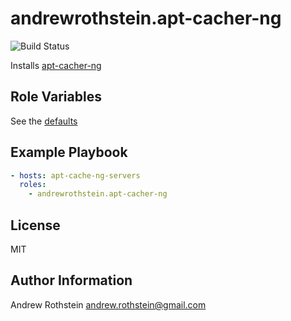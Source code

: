 andrewrothstein.apt-cacher-ng
=========
![Build Status](https://github.com/andrewrothstein/ansible-apt-cacher-ng/actions/workflows/build.yml/badge.svg)

Installs [apt-cacher-ng](https://www.unix-ag.uni-kl.de/~bloch/acng/)

Role Variables
--------------

See the [defaults](defaults/main.yml)

Example Playbook
----------------

```yml
- hosts: apt-cache-ng-servers
  roles:
    - andrewrothstein.apt-cacher-ng
```

License
-------

MIT

Author Information
------------------

Andrew Rothstein <andrew.rothstein@gmail.com>

